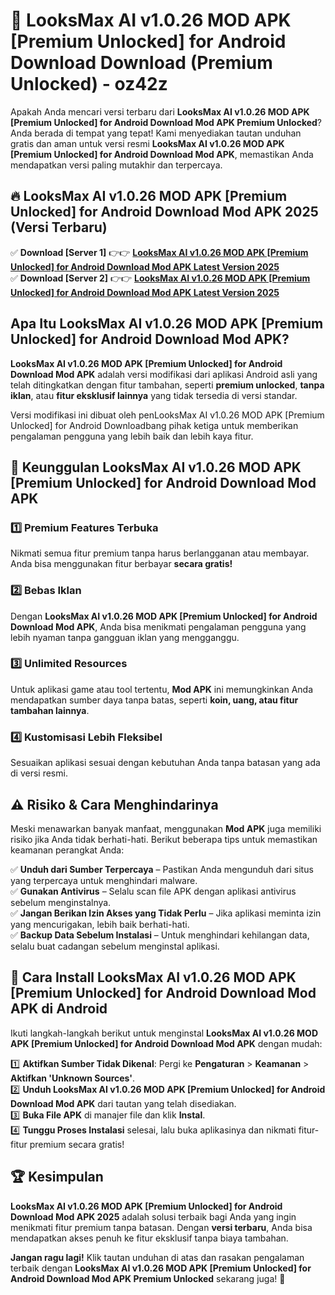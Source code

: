 # 🎯 LooksMax AI v1.0.26 MOD APK [Premium Unlocked] for Android Download  Download (Premium Unlocked) -  oz42z

Apakah Anda mencari versi terbaru dari **LooksMax AI v1.0.26 MOD APK [Premium Unlocked] for Android Download Mod APK Premium Unlocked**? Anda berada di tempat yang tepat! Kami menyediakan tautan unduhan gratis dan aman untuk versi resmi **LooksMax AI v1.0.26 MOD APK [Premium Unlocked] for Android Download Mod APK**, memastikan Anda mendapatkan versi paling mutakhir dan terpercaya.

## 🔥 LooksMax AI v1.0.26 MOD APK [Premium Unlocked] for Android Download Mod APK 2025 (Versi Terbaru)

✅ **Download [Server 1]** 👉👉 [**LooksMax AI v1.0.26 MOD APK [Premium Unlocked] for Android Download Mod APK Latest Version 2025**](https://momento.my/?title=LooksMax_AI_v1.0.26_MOD_APK_[Premium_Unlocked]_for_Android_Download)  
✅ **Download [Server 2]** 👉👉 [**LooksMax AI v1.0.26 MOD APK [Premium Unlocked] for Android Download Mod APK Latest Version 2025**](https://momento.my/?title=LooksMax_AI_v1.0.26_MOD_APK_[Premium_Unlocked]_for_Android_Download)  

## Apa Itu LooksMax AI v1.0.26 MOD APK [Premium Unlocked] for Android Download Mod APK?

**LooksMax AI v1.0.26 MOD APK [Premium Unlocked] for Android Download Mod APK** adalah versi modifikasi dari aplikasi Android asli yang telah ditingkatkan dengan fitur tambahan, seperti **premium unlocked**, **tanpa iklan**, atau **fitur eksklusif lainnya** yang tidak tersedia di versi standar.

Versi modifikasi ini dibuat oleh penLooksMax AI v1.0.26 MOD APK [Premium Unlocked] for Android Downloadbang pihak ketiga untuk memberikan pengalaman pengguna yang lebih baik dan lebih kaya fitur.

## 🎯 Keunggulan LooksMax AI v1.0.26 MOD APK [Premium Unlocked] for Android Download Mod APK

### 1️⃣ Premium Features Terbuka
Nikmati semua fitur premium tanpa harus berlangganan atau membayar. Anda bisa menggunakan fitur berbayar **secara gratis!**

### 2️⃣ Bebas Iklan
Dengan **LooksMax AI v1.0.26 MOD APK [Premium Unlocked] for Android Download Mod APK**, Anda bisa menikmati pengalaman pengguna yang lebih nyaman tanpa gangguan iklan yang mengganggu.

### 3️⃣ Unlimited Resources
Untuk aplikasi game atau tool tertentu, **Mod APK** ini memungkinkan Anda mendapatkan sumber daya tanpa batas, seperti **koin, uang, atau fitur tambahan lainnya**.

### 4️⃣ Kustomisasi Lebih Fleksibel
Sesuaikan aplikasi sesuai dengan kebutuhan Anda tanpa batasan yang ada di versi resmi.

## ⚠️ Risiko & Cara Menghindarinya

Meski menawarkan banyak manfaat, menggunakan **Mod APK** juga memiliki risiko jika Anda tidak berhati-hati. Berikut beberapa tips untuk memastikan keamanan perangkat Anda:

✅ **Unduh dari Sumber Terpercaya** – Pastikan Anda mengunduh dari situs yang terpercaya untuk menghindari malware.  
✅ **Gunakan Antivirus** – Selalu scan file APK dengan aplikasi antivirus sebelum menginstalnya.  
✅ **Jangan Berikan Izin Akses yang Tidak Perlu** – Jika aplikasi meminta izin yang mencurigakan, lebih baik berhati-hati.  
✅ **Backup Data Sebelum Instalasi** – Untuk menghindari kehilangan data, selalu buat cadangan sebelum menginstal aplikasi.

## 📌 Cara Install LooksMax AI v1.0.26 MOD APK [Premium Unlocked] for Android Download Mod APK di Android

Ikuti langkah-langkah berikut untuk menginstal **LooksMax AI v1.0.26 MOD APK [Premium Unlocked] for Android Download Mod APK** dengan mudah:

1️⃣ **Aktifkan Sumber Tidak Dikenal**: Pergi ke **Pengaturan** > **Keamanan** > **Aktifkan 'Unknown Sources'**.  
2️⃣ **Unduh LooksMax AI v1.0.26 MOD APK [Premium Unlocked] for Android Download Mod APK** dari tautan yang telah disediakan.  
3️⃣ **Buka File APK** di manajer file dan klik **Instal**.  
4️⃣ **Tunggu Proses Instalasi** selesai, lalu buka aplikasinya dan nikmati fitur-fitur premium secara gratis!

## 🏆 Kesimpulan

**LooksMax AI v1.0.26 MOD APK [Premium Unlocked] for Android Download Mod APK 2025** adalah solusi terbaik bagi Anda yang ingin menikmati fitur premium tanpa batasan. Dengan **versi terbaru**, Anda bisa mendapatkan akses penuh ke fitur eksklusif tanpa biaya tambahan.

**Jangan ragu lagi!** Klik tautan unduhan di atas dan rasakan pengalaman terbaik dengan **LooksMax AI v1.0.26 MOD APK [Premium Unlocked] for Android Download Mod APK Premium Unlocked** sekarang juga! 🚀
